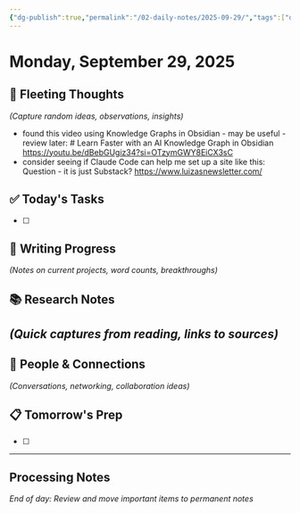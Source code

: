 ```yaml
---
{"dg-publish":true,"permalink":"/02-daily-notes/2025-09-29/","tags":["daily"],"created":"2025-09-29T08:53:30.254-04:00","updated":"2025-10-01T14:02:56.896-04:00"}
---
```



# Monday, September 29, 2025

## 🧠 Fleeting Thoughts
*(Capture random ideas, observations, insights)*
 - found this video using Knowledge Graphs in Obsidian - may be useful - review later: # Learn Faster with an AI Knowledge Graph in Obsidian https://youtu.be/dBebGUgiz34?si=OTzymGWY8EiCX3sC
 - consider seeing if Claude Code can help me set up a site like this: Question - it is just Substack? https://www.luizasnewsletter.com/ 
## ✅ Today's Tasks
- [ ] 

## 📝 Writing Progress
*(Notes on current projects, word counts, breakthroughs)*

## 📚 Research Notes
*(Quick captures from reading, links to sources)*
-

## 🔗 People & Connections
*(Conversations, networking, collaboration ideas)*

## 📋 Tomorrow's Prep
- [ ] 

---
## Processing Notes
*End of day: Review and move important items to permanent notes*